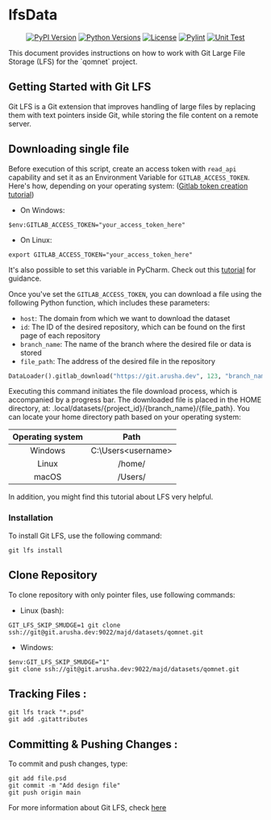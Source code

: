 # lfsData

<p align="center">
  <a href="https://pypi.org/project/lfsdata"><img alt="PyPI Version" src="https://img.shields.io/pypi/v/lfsdata.svg?maxAge=86400" /></a>
  <a href="https://pypi.org/project/lfsdata"><img alt="Python Versions" src="https://img.shields.io/pypi/pyversions/lfsdata.svg?maxAge=86400" /></a>
  <a href="https://pypi.org/project/lfsdata"><img alt="License" src="https://img.shields.io/pypi/l/lfsdata.svg?maxAge=86400" /></a>
  <a href="https://github.com/arushadev/lfsdata/actions/workflows/pylint.yml"><img alt="Pylint" src="https://github.com/arushadev/piraye/actions/workflows/pylint.yml/badge.svg" /></a>
  <a href="https://github.com/arushadev/lfsdata/actions/workflows/unit-test.yml/badge.svg)](https://github.com/arushadev/piraye/actions/workflows/unit-test.yml"><img alt="Unit Test" src="https://github.com/arushadev/piraye/actions/workflows/unit-test.yml/badge.svg" /></a>
</p>
This document provides instructions on how to work with Git Large File Storage (LFS) for the `qomnet` project.

## Getting Started with Git LFS

Git LFS is a Git extension that improves handling of large files by replacing them with text pointers inside Git, while
storing the file content on a remote server.

## Downloading single file

Before execution of this script, create an access token with `read_api` capability and set it as an Environment Variable
for `GITLAB_ACCESS_TOKEN`. Here's how, depending on your operating system: ([Gitlab token creation
tutorial](https://docs.gitlab.com/ee/user/profile/personal_access_tokens.html))

- On Windows:

``` shell
$env:GITLAB_ACCESS_TOKEN="your_access_token_here"
```

- On Linux:

``` shell
export GITLAB_ACCESS_TOKEN="your_access_token_here"
```

It's also possible to set this variable in PyCharm. Check out
this [tutorial](https://stackoverflow.com/questions/42708389/how-to-set-environment-variables-in-pycharm/42708480#42708480)
for guidance.

Once you've set the `GITLAB_ACCESS_TOKEN`, you can download a file using the following Python function, which includes
these parameters:

- `host`: The domain from which we want to download the dataset
- `id`: The ID of the desired repository, which can be found on the first page of each repository
- `branch_name`: The name of the branch where the desired file or data is stored
- `file_path`: The address of the desired file in the repository

``` python
DataLoader().gitlab_download("https://git.arusha.dev", 123, "branch_name", "data/test.gz")
```

Executing this command initiates the file download process, which is accompanied by a progress bar. The downloaded file
is placed in the HOME directory, at: .local/datasets/{project_id}/{branch_name}/{file_path}.
You can locate your home directory path based on your operating system:

| Operating system |        Path         |
|:----------------:|:-------------------:|
|     Windows      | C:\Users\<username> |
|      Linux       |  /home/<username>   |
|      macOS       |  /Users/<username>  |

In addition, you might find this tutorial about LFS very helpful.

### Installation

To install Git LFS, use the following command:

``` shell
git lfs install
```

## Clone Repository

To clone repository with only pointer files, use following commands:

* Linux (bash):

``` shell
GIT_LFS_SKIP_SMUDGE=1 git clone ssh://git@git.arusha.dev:9022/majd/datasets/qomnet.git
```

* Windows:

``` shell
$env:GIT_LFS_SKIP_SMUDGE="1"
git clone ssh://git@git.arusha.dev:9022/majd/datasets/qomnet.git
``` 

## Tracking Files :

``` shell
git lfs track "*.psd"
git add .gitattributes
```

## Committing & Pushing Changes :

To commit and push changes, type:

``` shell
git add file.psd
git commit -m "Add design file"
git push origin main
```

For more information about Git LFS, check [here](https://git-lfs.com/)